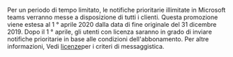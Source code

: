 Per un periodo di tempo limitato, le notifiche prioritarie illimitate in Microsoft teams verranno messe a disposizione di tutti i clienti. Questa promozione viene estesa al 1 ° aprile 2020 dalla data di fine originale del 31 dicembre 2019. Dopo il 1 ° aprile, gli utenti con licenza saranno in grado di inviare notifiche prioritarie in base alle condizioni dell'abbonamento. Per altre informazioni, Vedi [licenze](../teams-add-on-licensing/pri-message.md)per i criteri di messaggistica. 